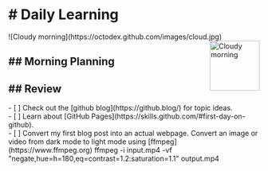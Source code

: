 <h1># Daily Learning</h1>
![Cloudy morning](https://octodex.github.com/images/cloud.jpg)
<img alt="Cloudy morning" src="https://octodex.github.com/images/cloud.jpg" width="100" align="right">
<h2>## Morning Planning</h2>
<h2>## Review</h2>
- [ ] Check out the [github blog](https://github.blog/) for topic ideas.<br>
- [ ] Learn about [GitHub Pages](https://skills.github.com/#first-day-on-github).<br>
- [ ] Convert my first blog post into an actual webpage.
Convert an image or video from dark mode to light mode using [ffmpeg](https://www.ffmpeg.org)
ffmpeg -i input.mp4 -vf "negate,hue=h=180,eq=contrast=1.2:saturation=1.1" output.mp4

